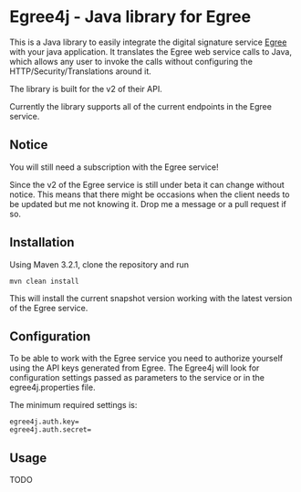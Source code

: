 Egree4j - Java library for Egree
================================

This is a Java library to easily integrate the digital signature service 
<a href="https://egree.com/">Egree</a> with your java application. It translates
the Egree web service calls to Java, which allows any user to invoke the calls
without configuring the HTTP/Security/Translations around it.

The library is built for the v2 of their API.

Currently the library supports all of the current endpoints in the Egree
service.

Notice
------

You will still need a subscription with the Egree service!

Since the v2 of the Egree service is still under beta it can change without
notice. This means that there might be occasions when the client needs to be
updated but me not knowing it. Drop me a message or a pull request if so.

Installation
------------

Using Maven 3.2.1, clone the repository and run

    mvn clean install

This will install the current snapshot version working with the latest version
of the Egree service.

Configuration
-------------

To be able to work with the Egree service you need to authorize yourself using
the API keys generated from Egree. The Egree4j will look for configuration
settings passed as parameters to the service or in the egree4j.properties file.

The minimum required settings is:

    egree4j.auth.key=
    egree4j.auth.secret=

Usage
-----

TODO